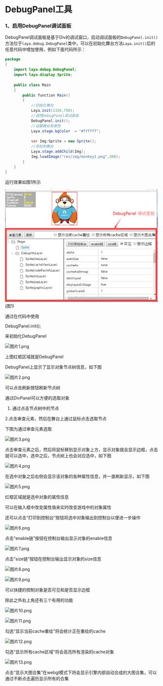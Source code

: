 # DebugPanel工具

### 1、启用DebugPanel调试面板

DebugPanel调试面板是基于Div的调试窗口，启动调试面板的`DebugPanel.init()`方法位于`laya.debug.DebugPanel`类中，可以在初始化舞台方法`Laya.init()`后的任意代码中增加使用，例如下面代码所示：

```java
package
{
	import laya.debug.DebugPanel;
	import laya.display.Sprite;
	
	public class Main
	{
		public function Main()
		{
			//初始化舞台
			Laya.init(1334,750);    
			//调用DebugPanel调试面板
			DebugPanel.init();
			//设置舞台背景色
			Laya.stage.bgColor  = "#ffffff";
			
			var Img:Sprite = new Sprite(); 			 
			//添加到舞台
			Laya.stage.addChild(Img);   
			Img.loadImage("res/img/monkey1.png",200); 	
		}
	}
}
```

运行效果如图1所示

![图1](img/1.png) <br /> (图1)





通过在代码中使用

DebugPanel.init();

来初始化DebugPanel

 ![图片1.png](http://ldc.layabox.com/uploadfile/image/20170218/1487419852551600.png)

上图红框区域就是DebugPanel

DebugPanel上显示了显示对象节点树信息，如下图

 ![图片2.png](http://ldc.layabox.com/uploadfile/image/20170218/1487419871313006.png)

可以点击刷新按钮刷新节点树

通过DivPanel可以方便的选取对象

1.  通过点击节点树中的节点

  2.点击审查元素，然后在舞台上通过鼠标点击选取节点

下图为通过审查元素选取

![图片3.png](http://ldc.layabox.com/uploadfile/image/20170218/1487419912918355.png)

点击审查元素之后，然后将鼠标移到显示对象上方，显示对象就会显示边框，点击就可以选中，选中之后，节点树上也会对应选中，如下图

 ![图片4.png](http://ldc.layabox.com/uploadfile/image/20170218/1487419960436375.png)

在选中对象之后右侧会显示该对象的各种属性信息，并一直刷新显示，如下图

 ![图片5.png](http://ldc.layabox.com/uploadfile/image/20170218/1487420008719427.png)

红框区域就是选中对象的属性信息

可以在输入框中改变属性值来实时改变游戏中的对象属性

还可以点击“打印到控制台”按钮将选中对象输出到控制台以便进一步操作

 ![图片6.png](http://ldc.layabox.com/uploadfile/image/20170218/1487420030134734.png)

点击”enable链”按钮在控制台输出显示对象的enable信息

![图片7.png](http://ldc.layabox.com/uploadfile/image/20170218/1487420056370469.png)

点击”size链”按钮在控制台输出显示对象的size信息

![图片8.png](http://ldc.layabox.com/uploadfile/image/20170218/1487420079841160.png) 

 

![图片9.png](http://ldc.layabox.com/uploadfile/image/20170218/1487420105610735.png)

可以快捷的控制对象是否可见和是否显示边框

除此之外右上角还有三个有用的功能

 ![图片10.png](http://ldc.layabox.com/uploadfile/image/20170218/1487420121581759.png)

 

![图片11.png](http://ldc.layabox.com/uploadfile/image/20170218/1487420156611410.png)

勾选“显示当前cache重绘”将会统计正在重绘的cache

 ![图片12.png](http://ldc.layabox.com/uploadfile/image/20170218/1487420178637382.png)

勾选“显示所有cache区域”将会高亮所有渲染的cache对象

![图片13.png](http://ldc.layabox.com/uploadfile/image/20170218/1487420217105483.png)

 

点击“显示大图合集”在webgl模式下将会显示引擎内部自动合成的大图合集，可以通过不断点击遍历显示所有的合集